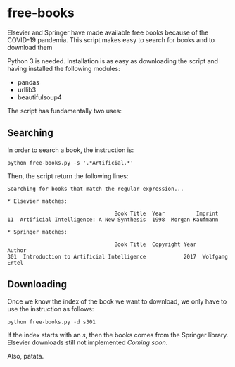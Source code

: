 # free-books
Elsevier and Springer have made available free books because of the COVID-19 pandemia. This script makes easy to search for books and to download them

Python 3 is needed. Installation is as easy as downloading the script and having installed the following modules:

* pandas
* urllib3
* beautifulsoup4

The script has fundamentally two uses:

## Searching

In order to search a book, the instruction is:

```shell
python free-books.py -s '.*Artificial.*'
```

Then, the script return the following lines:

```shell
Searching for books that match the regular expression...

* Elsevier matches:

                                  Book Title  Year          Imprint
11  Artificial Intelligence: A New Synthesis  1998  Morgan Kaufmann

* Springer matches:

                                  Book Title  Copyright Year          Author
301  Introduction to Artificial Intelligence            2017  Wolfgang Ertel
```

## Downloading

Once we know the index of the book we want to download, we only have to use the instruction as follows:

```shell
python free-books.py -d s301
```

If the index starts with an *s*, then the books comes from the Springer library. Elsevier downloads still not implemented *Coming soon*.

Also, patata.